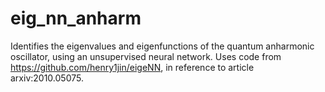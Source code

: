 # eig_nn_anharm
Identifies the eigenvalues and eigenfunctions of the quantum anharmonic oscillator, using an unsupervised neural network. Uses code from https://github.com/henry1jin/eigeNN, in reference to article arxiv:2010.05075.
